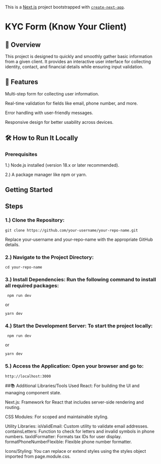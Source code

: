 This is a [Next.js](https://nextjs.org) project bootstrapped with [`create-next-app`](https://nextjs.org/docs/app/api-reference/cli/create-next-app).

# KYC Form (Know Your Client)

## 📖 Overview

This project is designed to quickly and smoothly gather basic information from a given client. It provides an interactive user interface for collecting identity, contact, and financial details while ensuring input validation.

## 🚀 Features

Multi-step form for collecting user information.

Real-time validation for fields like email, phone number, and more.

Error handling with user-friendly messages.

Responsive design for better usability across devices.

## 🛠️ How to Run It Locally

### Prerequisites
1.) Node.js installed (version 18.x or later recommended).

2.) A package manager like npm or yarn.

## Getting Started

## Steps
### 1.) Clone the Repository:
 ```
 git clone https://github.com/your-username/your-repo-name.git
```

Replace your-username and your-repo-name with the appropriate GitHub details.

### 2.) Navigate to the Project Directory:
```
cd your-repo-name
```

### 3.) Install Dependencies: Run the following command to install all required packages:
```
 npm run dev
```
or
```
yarn dev
```

### 4.) Start the Development Server: To start the project locally:
```
 npm run dev
```
or
```
yarn dev
```

### 5.) Access the Application: Open your browser and go to:
```
http://localhost:3000
```

##📚 Additional Libraries/Tools Used
React: For building the UI and managing component state.

Next.js: Framework for React that includes server-side rendering and routing.

CSS Modules: For scoped and maintainable styling.

Utility Libraries:
    isValidEmail: Custom utility to validate email addresses.
    containsLetters: Function to check for letters and invalid symbols in phone numbers.
    taxIdFormatter: Formats tax IDs for user display.
    formatPhoneNumberFlexible: Flexible phone number formatter.
    
Icons/Styling: You can replace or extend styles using the styles object imported from page.module.css.
